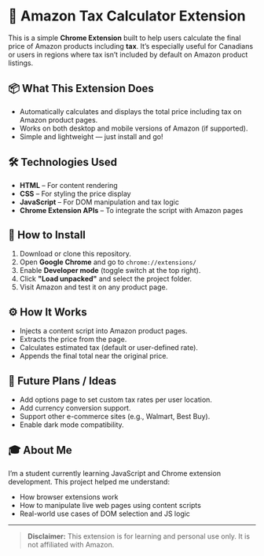 # 🧾 Amazon Tax Calculator Extension

This is a simple **Chrome Extension** built to help users calculate the final price of Amazon products including **tax**. It’s especially useful for Canadians or users in regions where tax isn’t included by default on Amazon product listings.

## 📦 What This Extension Does

- Automatically calculates and displays the total price including tax on Amazon product pages.
- Works on both desktop and mobile versions of Amazon (if supported).
- Simple and lightweight — just install and go!

## 🛠️ Technologies Used

- **HTML** – For content rendering
- **CSS** – For styling the price display
- **JavaScript** – For DOM manipulation and tax logic
- **Chrome Extension APIs** – To integrate the script with Amazon pages

## 🚀 How to Install

1. Download or clone this repository.
2. Open **Google Chrome** and go to `chrome://extensions/`
3. Enable **Developer mode** (toggle switch at the top right).
4. Click **"Load unpacked"** and select the project folder.
5. Visit Amazon and test it on any product page.

## ⚙️ How It Works

- Injects a content script into Amazon product pages.
- Extracts the price from the page.
- Calculates estimated tax (default or user-defined rate).
- Appends the final total near the original price.

## 📌 Future Plans / Ideas

- Add options page to set custom tax rates per user location.
- Add currency conversion support.
- Support other e-commerce sites (e.g., Walmart, Best Buy).
- Enable dark mode compatibility.

## 🎓 About Me

I’m a student currently learning JavaScript and Chrome extension development. This project helped me understand:

- How browser extensions work
- How to manipulate live web pages using content scripts
- Real-world use cases of DOM selection and JS logic

---

> **Disclaimer:** This extension is for learning and personal use only. It is not affiliated with Amazon.

